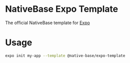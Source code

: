 # NativeBase Expo Template

The official NativeBase template for [Expo](https://docs.expo.io/)

# Usage

```sh
expo init my-app --template @native-base/expo-template
```
